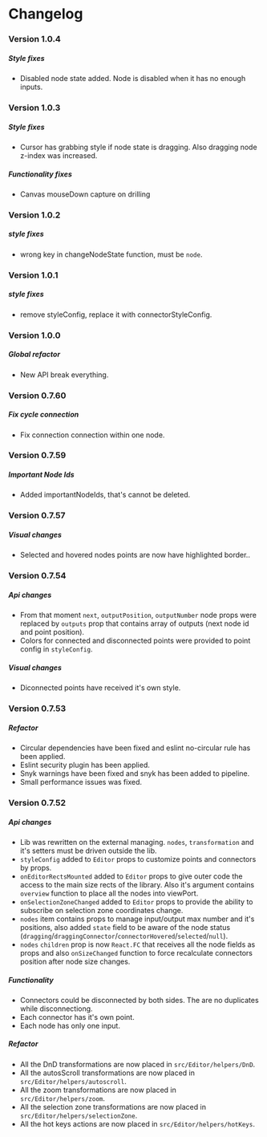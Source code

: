 # Changelog

### Version 1.0.4

##### Style fixes

- Disabled node state added. Node is disabled when it has no enough inputs.

### Version 1.0.3

##### Style fixes

- Cursor has grabbing style if node state is dragging. Also dragging node z-index was increased.

##### Functionality fixes

- Canvas mouseDown capture on drilling

### Version 1.0.2

##### style fixes

- wrong key in changeNodeState function, must be `node`.

### Version 1.0.1

##### style fixes

- remove styleConfig, replace it with connectorStyleConfig.

### Version 1.0.0

##### Global refactor

- New API break everything.

### Version 0.7.60

##### Fix cycle connection

- Fix connection connection within one node.

### Version 0.7.59

##### Important Node Ids

- Added importantNodeIds, that's cannot be deleted.

### Version 0.7.57

##### Visual changes

- Selected and hovered nodes points are now have highlighted border..

### Version 0.7.54

##### Api changes

- From that moment `next`, `outputPosition`, `outputNumber` node props were replaced by `outputs` prop that contains array of outputs (next node id and point position).
- Colors for connected and disconnected points were provided to point config in `styleConfig`.

##### Visual changes

- Diconnected points have received it's own style.

### Version 0.7.53

##### Refactor

- Circular dependencies have been fixed and eslint no-circular rule has been applied.
- Eslint security plugin has been applied.
- Snyk warnings have been fixed and snyk has been added to pipeline.
- Small performance issues was fixed.

### Version 0.7.52

##### Api changes

- Lib was rewritten on the external managing. `nodes`, `transformation` and it's setters must be driven outside the lib.
- `styleConfig` added to `Editor` props to customize points and connectors by props.
- `onEditorRectsMounted` added to `Editor` props to give outer code the access to the main size rects of the library. Also it's argument contains `overview` function to place all the nodes into viewPort.
- `onSelectionZoneChanged` added to `Editor` props to provide the ability to subscribe on selection zone coordinates change.
- `nodes` item contains props to manage input/output max number and it's positions, also added `state` field to be aware of the node status (`dragging`/`draggingConnector`/`connectorHovered`/`selected`/`null`).
- `nodes` `children` prop is now `React.FC` that receives all the node fields as props and also `onSizeChanged` function to force recalculate connectors position after node size changes.

##### Functionality

- Connectors could be disconnected by both sides. The are no duplicates while disconnectiong.
- Each connector has it's own point.
- Each node has only one input.

##### Refactor

- All the DnD transformations are now placed in `src/Editor/helpers/DnD`.
- All the autosScroll transformations are now placed in `src/Editor/helpers/autoscroll`.
- All the zoom transformations are now placed in `src/Editor/helpers/zoom`.
- All the selection zone transformations are now placed in `src/Editor/helpers/selectionZone`.
- All the hot keys actions are now placed in `src/Editor/helpers/hotKeys`.
